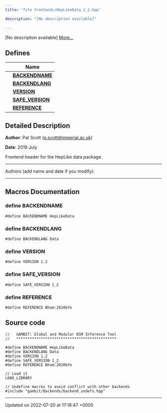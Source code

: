 ```yaml
---
title: 'file frontends/HepLikeData_1_2.hpp'

description: "[No description available]"

---
```







[No description available] [More...](#detailed-description)

## Defines

|                | Name           |
| -------------- | -------------- |
|  | **[BACKENDNAME](/documentation/code/files/heplikedata__1__2_8hpp/#define-backendname)**  |
|  | **[BACKENDLANG](/documentation/code/files/heplikedata__1__2_8hpp/#define-backendlang)**  |
|  | **[VERSION](/documentation/code/files/heplikedata__1__2_8hpp/#define-version)**  |
|  | **[SAFE_VERSION](/documentation/code/files/heplikedata__1__2_8hpp/#define-safe-version)**  |
|  | **[REFERENCE](/documentation/code/files/heplikedata__1__2_8hpp/#define-reference)**  |

## Detailed Description


**Author**: Pat Scott ([p.scott@imperial.ac.uk](mailto:p.scott@imperial.ac.uk)) 

**Date**: 2019 July

Frontend header for the HepLike data package.



------------------

Authors (add name and date if you modify):



------------------




## Macros Documentation

### define BACKENDNAME

```
#define BACKENDNAME HepLikeData
```


### define BACKENDLANG

```
#define BACKENDLANG Data
```


### define VERSION

```
#define VERSION 1.2
```


### define SAFE_VERSION

```
#define SAFE_VERSION 1_2
```


### define REFERENCE

```
#define REFERENCE Bhom:2020bfe
```


## Source code

```
//   GAMBIT: Global and Modular BSM Inference Tool
//   *********************************************

#define BACKENDNAME HepLikeData
#define BACKENDLANG Data
#define VERSION 1.2
#define SAFE_VERSION 1_2
#define REFERENCE Bhom:2020bfe

// Load it
LOAD_LIBRARY

// Undefine macros to avoid conflict with other backends
#include "gambit/Backends/backend_undefs.hpp"
```


-------------------------------

Updated on 2022-07-20 at 17:18:47 +0000
